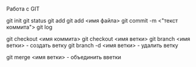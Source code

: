 Работа с GIT

git init
git status
git add
git add <имя файла>
git commit -m <"текст коммита">
git log

git checkout <имя коммита>
git checkout <имя ветки>
git branch <имя ветки> - создать ветку
git branch -d <имя ветки> - удалить ветку

git merge <имя ветки> - объединить вветки
